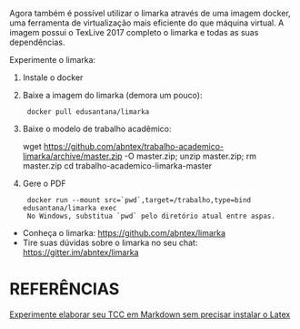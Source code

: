 Agora também é possível utilizar o limarka através de uma imagem docker, uma ferramenta de virtualização mais eficiente do que máquina virtual. A imagem possui o TexLive 2017 completo o limarka e todas as suas dependências.

Experimente o limarka:

1. Instale o docker
2. Baixe a imagem do limarka (demora um pouco):

        docker pull edusantana/limarka

3. Baixe o modelo de trabalho acadêmico:

    wget https://github.com/abntex/trabalho-academico-limarka/archive/master.zip -O master.zip; unzip master.zip; rm master.zip
    cd trabalho-academico-limarka-master

4. Gere o PDF

        docker run --mount src=`pwd`,target=/trabalho,type=bind edusantana/limarka exec
        No Windows, substitua `pwd` pelo diretório atual entre aspas.

- Conheça o limarka: https://github.com/abntex/limarka
- Tire suas dúvidas sobre o limarka no seu chat: https://gitter.im/abntex/limarka

# REFERÊNCIAS
[Experimente elaborar seu TCC em Markdown sem precisar instalar o Latex](https://groups.google.com/g/latex-br/c/KpmlEImrc_A)

